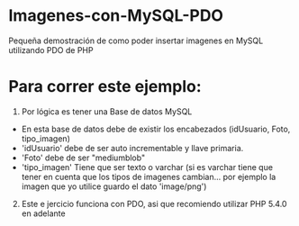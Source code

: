 # Imagenes-con-MySQL-PDO
Pequeña demostración de como poder insertar imagenes en MySQL utilizando PDO de PHP
# Para correr este ejemplo:
1. Por lógica es tener una Base de datos MySQL
  + En esta base de datos debe de existir los encabezados (idUsuario, Foto, tipo_imagen)
  + 'idUsuario' debe de ser auto incrementable y llave primaria.
  + 'Foto' debe de ser "mediumblob"
  + 'tipo_imagen' Tiene que ser texto o varchar (si es varchar tiene que tener en cuenta que los tipos de imagenes cambian... por ejemplo la imagen que yo utilice guardo el dato 'image/png')
2. Este e jercicio funciona con PDO, asi que recomiendo utilizar PHP 5.4.0 en adelante
